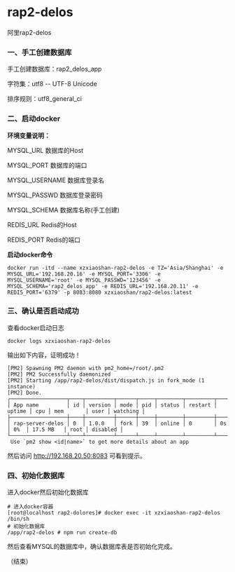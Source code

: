 # rap2-delos

阿里rap2-delos

### 一、手工创建数据库

手工创建数据库：rap2_delos_app

字符集：utf8 -- UTF-8 Unicode

排序规则：utf8_general_ci

### 二、启动docker

**环境变量说明：**

MYSQL_URL  数据库的Host

MYSQL_PORT  数据库的端口

MYSQL_USERNAME  数据库登录名

MYSQL_PASSWD  数据库登录密码

MYSQL_SCHEMA  数据库名称(手工创建)

REDIS_URL  Redis的Host

REDIS_PORT  Redis的端口

**启动docker命令**
```
docker run -itd --name xzxiaoshan-rap2-delos -e TZ='Asia/Shanghai' -e MYSQL_URL='192.168.20.16' -e MYSQL_PORT='3306' -e MYSQL_USERNAME='root' -e MYSQL_PASSWD='123456' -e MYSQL_SCHEMA='rap2_delos_app' -e REDIS_URL='192.168.20.11' -e REDIS_PORT='6379' -p 8083:8080 xzxiaoshan/rap2-delos:latest 
```

### 三、确认是否启动成功

查看docker启动日志
```
docker logs xzxiaoshan-rap2-delos
```
输出如下内容，证明成功！
```
[PM2] Spawning PM2 daemon with pm2_home=/root/.pm2
[PM2] PM2 Successfully daemonized
[PM2] Starting /app/rap2-delos/dist/dispatch.js in fork_mode (1 instance)
[PM2] Done.
┌──────────────────┬────┬─────────┬──────┬─────┬────────┬─────────┬────────┬─────┬───────────┬──────┬──────────┐
│ App name         │ id │ version │ mode │ pid │ status │ restart │ uptime │ cpu │ mem       │ user │ watching │
├──────────────────┼────┼─────────┼──────┼─────┼────────┼─────────┼────────┼─────┼───────────┼──────┼──────────┤
│ rap-server-delos │ 0  │ 1.0.0   │ fork │ 39  │ online │ 0       │ 0s     │ 0%  │ 17.5 MB   │ root │ disabled │
└──────────────────┴────┴─────────┴──────┴─────┴────────┴─────────┴────────┴─────┴───────────┴──────┴──────────┘
 Use `pm2 show <id|name>` to get more details about an app
```
然后访问 http://192.168.20.50:8083 可看到提示。

### 四、初始化数据库

进入docker然后初始化数据库
```
# 进入docker容器
[root@localhost rap2-dolores]# docker exec -it xzxiaoshan-rap2-delos /bin/sh
# 初始化数据库
/app/rap2-delos # npm run create-db
```
然后查看MYSQL的数据库中，确认数据库表是否初始化完成。

（结束）




